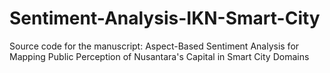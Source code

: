 # Sentiment-Analysis-IKN-Smart-City
Source code for the manuscript: Aspect-Based Sentiment Analysis for Mapping Public Perception of Nusantara's Capital in Smart City Domains
